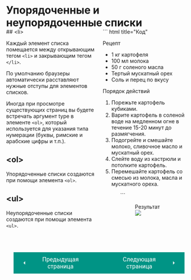 # Упорядоченные и неупорядоченные списки

<div style="display:flex;margin-top:-20px;" markdown>
<div style="flex:1;margin-right:20px;width:40%;" markdown>
## &lt;li&gt;

Каждый элемент списка помещается между открывающим тегом `<li>` и закрывающим тегом `</li>`.

По умолчанию браузеры автоматически расставляют нужные отступы для элементов списков.

Иногда при просмотре существующих страниц вы будете встречать аргумент type в элементе `<ol>`, который используется для указания типа нумерации (буквы, римские и арабские цифры и т.п.).

## &lt;ol&gt;

Упорядоченные списки создаются при помощи элемента `<ol>`.

## &lt;ul&gt;

Неупорядоченные списки создаются при помощи элемента `<ul>`.

</div>
<div style="flex: 1;width:60%;" markdown>
``` html title="Код"
<p>Рецепт</p>
<ul>
    <li>1 кг картофеля</li>
    <li>100 мл молока</li>
    <li>50 г соленого масла</li>
    <li>Тертый мускатный opex</li>
    <li>Соль и перец по вкусу</li>
</ul>
<p>Порядок действий</p>
<ol>
    <li>Порежьте картофель кубиками.</li>
    <li>Варите картофель в соленой воде на медленном огне 
    в течение 15-20 минут до размягчения.</li> 
    <li>Подогрейте и смешайте молоко, 
    сливочное масло и мускатный орех.</li>
    <li>Слейте воду из кастрюли и потолките картофель.</li>
    <li>Перемешайте картофель со смесью из молока, 
    масла и мускатного ореха.</li>
<ol>
```
<figure><figcaption>Результат</figcaption><img src="/sitetest/assets/images/liolulex.png"></figure></div></div>

<div style="display: flex; justify-content: space-between; padding: 20px; margin-top:30px;"><button class="custom-button" style="background-color: rgb(0, 148, 133); color: white; font-family: 'Roboto', sans-serif; border: none; cursor: pointer; padding: 10px 20px; font-size: 16px; display: flex; align-items: center;" onclick="window.location.href='/sitetest/html/lists'"><svg xmlns="http://www.w3.org/2000/svg" viewBox="0 0 24 24" style="fill: white; width: 20px; height: 20px;"><path d="M15 18l-6-6 6-6" /></svg><span style="margin: 0 10px;">Предыдущая страница</span></button><button class="custom-button" style="background-color: rgb(0, 148, 133); color: white; font-family: 'Roboto', sans-serif; border: none; cursor: pointer; padding: 10px 20px; font-size: 16px; display: flex; align-items: center;" onclick="window.location.href='/sitetest/html/lists/dltd'"><span style="margin: 0 10px;">Следующая страница</span><svg xmlns="http://www.w3.org/2000/svg" viewBox="0 0 24 24" style="fill: white; width: 20px; height: 20px;"><path d="M9 18l6-6-6-6" /></svg></button></div>
